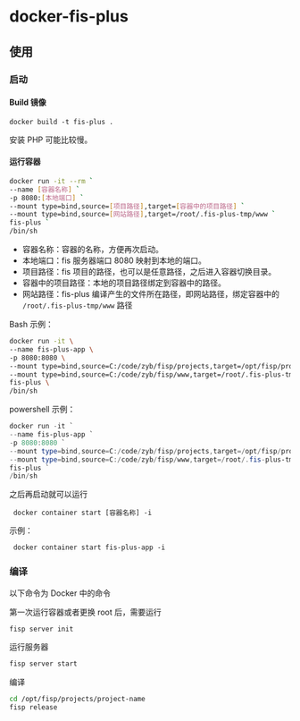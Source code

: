 # docker-fis-plus

## 使用

### 启动

#### Build 镜像

```
docker build -t fis-plus .
```

安装 PHP 可能比较慢。

#### 运行容器

```bash
docker run -it --rm `
--name [容器名称] `
-p 8080:[本地端口] `
--mount type=bind,source=[项目路径],target=[容器中的项目路径] `
--mount type=bind,source=[网站路径],target=/root/.fis-plus-tmp/www `
fis-plus `
/bin/sh
```

- 容器名称：容器的名称，方便再次启动。
- 本地端口：fis 服务器端口 8080 映射到本地的端口。
- 项目路径：fis 项目的路径，也可以是任意路径，之后进入容器切换目录。
- 容器中的项目路径：本地的项目路径绑定到容器中的路径。
- 网站路径：fis-plus 编译产生的文件所在路径，即网站路径，绑定容器中的 `/root/.fis-plus-tmp/www` 路径

Bash 示例：

```bash
docker run -it \
--name fis-plus-app \
-p 8080:8080 \
--mount type=bind,source=C:/code/zyb/fisp/projects,target=/opt/fisp/projects \
--mount type=bind,source=C:/code/zyb/fisp/www,target=/root/.fis-plus-tmp/www \
fis-plus \
/bin/sh
```

powershell 示例：

```powershell
docker run -it `
--name fis-plus-app `
-p 8080:8080 `
--mount type=bind,source=C:/code/zyb/fisp/projects,target=/opt/fisp/projects `
--mount type=bind,source=C:/code/zyb/fisp/www,target=/root/.fis-plus-tmp/www `
fis-plus `
/bin/sh
```

之后再启动就可以运行

```
 docker container start [容器名称] -i
```

示例：

```
 docker container start fis-plus-app -i
```



### 编译

以下命令为 Docker 中的命令

第一次运行容器或者更换 root 后，需要运行

```bash
fisp server init
```

运行服务器

```bash
fisp server start
```

编译

```bash
cd /opt/fisp/projects/project-name
fisp release
```

